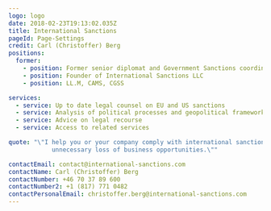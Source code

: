 ```yaml
---
logo: logo
date: 2018-02-23T19:13:02.035Z
title: International Sanctions
pageId: Page-Settings
credit: Carl (Christoffer) Berg
positions:
  former:
    - position: Former senior diplomat and Government Sanctions coordinator
    - position: Founder of International Sanctions LLC
    - position: LL.M, CAMS, CGSS

services:
  - service: Up to date legal counsel on EU and US sanctions
  - service: Analysis of political processes and geopolitical frameworks with regard to sanctions
  - service: Advice on legal recourse
  - service: Access to related services

quote: "\"I help you or your company comply with international sanctions law while avoiding 
            unnecessary loss of business opportunities.\""

contactEmail: contact@international-sanctions.com
contactName: Carl (Christoffer) Berg
contactNumber: +46 70 37 89 600
contactNumber2: +1 (817) 771 0482
contactPersonalEmail: christoffer.berg@international-sanctions.com
---
```


